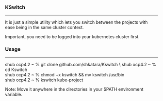 ### KSwitch
-----------

It is just a simple utility which lets you switch between the projects with ease being in the same cluster context. 

Important, you need to be logged into your kubernetes cluster first. 

### Usage
---------

shub ocp4.2 ~ % git clone github.com/shkatara/Kswitch    \ 
shub ocp4.2 ~ % cd Kswitch    \
shub ocp4.2 ~ % chmod +x kswitch && mv kswitch /usr/bin    \
shub ocp4.2 ~ % kswitch kube-project

Note: Move it anywhere in the directories in your $PATH environment variable.
